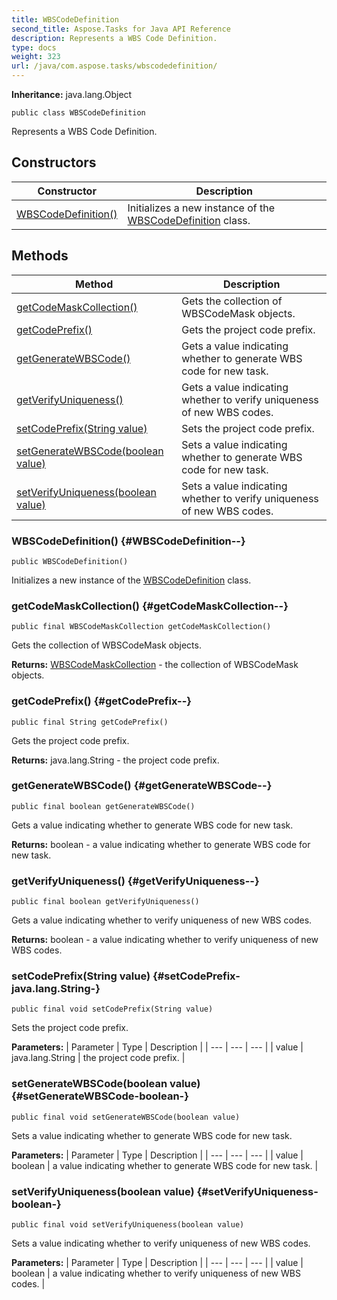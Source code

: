 ```yaml
---
title: WBSCodeDefinition
second_title: Aspose.Tasks for Java API Reference
description: Represents a WBS Code Definition.
type: docs
weight: 323
url: /java/com.aspose.tasks/wbscodedefinition/
---
```


**Inheritance:**
java.lang.Object
```
public class WBSCodeDefinition
```

Represents a WBS Code Definition.
## Constructors

| Constructor | Description |
| --- | --- |
| [WBSCodeDefinition()](#WBSCodeDefinition--) | Initializes a new instance of the [WBSCodeDefinition](../../com.aspose.tasks/wbscodedefinition) class. |
## Methods

| Method | Description |
| --- | --- |
| [getCodeMaskCollection()](#getCodeMaskCollection--) | Gets the collection of WBSCodeMask objects. |
| [getCodePrefix()](#getCodePrefix--) | Gets the project code prefix. |
| [getGenerateWBSCode()](#getGenerateWBSCode--) | Gets a value indicating whether to generate WBS code for new task. |
| [getVerifyUniqueness()](#getVerifyUniqueness--) | Gets a value indicating whether to verify uniqueness of new WBS codes. |
| [setCodePrefix(String value)](#setCodePrefix-java.lang.String-) | Sets the project code prefix. |
| [setGenerateWBSCode(boolean value)](#setGenerateWBSCode-boolean-) | Sets a value indicating whether to generate WBS code for new task. |
| [setVerifyUniqueness(boolean value)](#setVerifyUniqueness-boolean-) | Sets a value indicating whether to verify uniqueness of new WBS codes. |
### WBSCodeDefinition() {#WBSCodeDefinition--}
```
public WBSCodeDefinition()
```


Initializes a new instance of the [WBSCodeDefinition](../../com.aspose.tasks/wbscodedefinition) class.

### getCodeMaskCollection() {#getCodeMaskCollection--}
```
public final WBSCodeMaskCollection getCodeMaskCollection()
```


Gets the collection of WBSCodeMask objects.

**Returns:**
[WBSCodeMaskCollection](../../com.aspose.tasks/wbscodemaskcollection) - the collection of WBSCodeMask objects.
### getCodePrefix() {#getCodePrefix--}
```
public final String getCodePrefix()
```


Gets the project code prefix.

**Returns:**
java.lang.String - the project code prefix.
### getGenerateWBSCode() {#getGenerateWBSCode--}
```
public final boolean getGenerateWBSCode()
```


Gets a value indicating whether to generate WBS code for new task.

**Returns:**
boolean - a value indicating whether to generate WBS code for new task.
### getVerifyUniqueness() {#getVerifyUniqueness--}
```
public final boolean getVerifyUniqueness()
```


Gets a value indicating whether to verify uniqueness of new WBS codes.

**Returns:**
boolean - a value indicating whether to verify uniqueness of new WBS codes.
### setCodePrefix(String value) {#setCodePrefix-java.lang.String-}
```
public final void setCodePrefix(String value)
```


Sets the project code prefix.

**Parameters:**
| Parameter | Type | Description |
| --- | --- | --- |
| value | java.lang.String | the project code prefix. |

### setGenerateWBSCode(boolean value) {#setGenerateWBSCode-boolean-}
```
public final void setGenerateWBSCode(boolean value)
```


Sets a value indicating whether to generate WBS code for new task.

**Parameters:**
| Parameter | Type | Description |
| --- | --- | --- |
| value | boolean | a value indicating whether to generate WBS code for new task. |

### setVerifyUniqueness(boolean value) {#setVerifyUniqueness-boolean-}
```
public final void setVerifyUniqueness(boolean value)
```


Sets a value indicating whether to verify uniqueness of new WBS codes.

**Parameters:**
| Parameter | Type | Description |
| --- | --- | --- |
| value | boolean | a value indicating whether to verify uniqueness of new WBS codes. |


